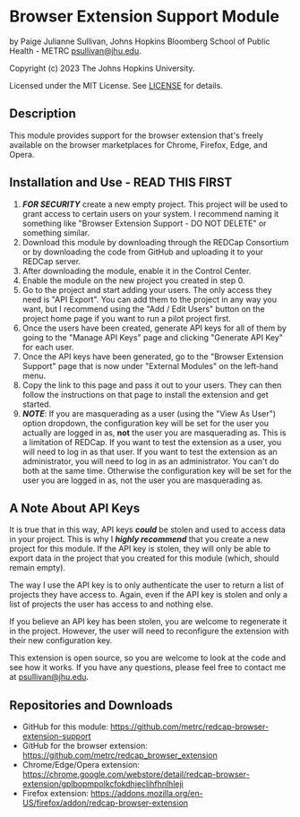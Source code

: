 # Browser Extension Support Module
by Paige Julianne Sullivan, Johns Hopkins Bloomberg School of Public Health - 
METRC [psullivan@jhu.edu](mailto:psullivan@jhu.edu).  

Copyright (c) 2023 The Johns Hopkins University.  

Licensed under the MIT License.  See [LICENSE](LICENSE) for details.


## Description
This module provides support for the browser extension that's freely available
on the browser marketplaces for Chrome, Firefox, Edge, and Opera.

## Installation and Use - READ THIS FIRST
1. ___FOR SECURITY___ create a new empty project.  This project will be used to grant
access to certain users on your system.  I recommend naming it something like
"Browser Extension Support - DO NOT DELETE" or something similar.
2. Download this module by downloading through the REDCap Consortium
    or by downloading the code from GitHub and uploading it to your REDCap server.
3. After downloading the module, enable it in the Control Center.
4. Enable the module on the new project you created in step 0. 
5. Go to the project and start adding your users.  The only access they need is
    "API Export".  You can add them to the project
    in any way you want, but I recommend using the "Add / Edit Users" button on
    the project home page if you want to run a pilot project first.
6. Once the users have been created, generate API keys for all of them by going
    to the "Manage API Keys" page and clicking "Generate API Key" for each user.
7. Once the API keys have been generated, go to the "Browser Extension Support" page
that is now under "External Modules" on the left-hand menu. 
8. Copy the link to this page and pass it out to your users.  They can then follow the
instructions on that page to install the extension and get started.
9. ___NOTE___:  If you are masquerading as a user (using the "View As User") 
option dropdown, the configuration key will be set for the user you actually
are logged in as, __not__ the user you are masquerading as.  This is a limitation
of REDCap.  If you want to test the extension as a user, you will need to log in
as that user.  If you want to test the extension as an administrator, you will
need to log in as an administrator.  You can't do both at the same time.  Otherwise
the configuration key will be set for the user you are logged in as, not the user
you are masquerading as.

## A Note About API Keys
It is true that in this way, API keys ___could___ be stolen and used to access
data in your project.  This is why I ___highly recommend___ that you create a new
project for this module.  If the API key is stolen, they will only be able to
export data in the project that you created for this module (which, should
remain empty).

The way I use the API key is to only authenticate the user to return a list
of projects they have access to.  Again, even if the API key is stolen and
only a list of projects the user has access to and nothing else.

If you believe an API key has been stolen, you are welcome to regenerate
it in the project.  However, the user will need to reconfigure the extension
with their new configuration key.

This extension is open source, so you are welcome to look at the code and
see how it works.  If you have any questions, please feel free to contact
me at [psullivan@jhu.edu](mailto:psullivan@jhu.edu).

## Repositories and Downloads
* GitHub for this module:  https://github.com/metrc/redcap-browser-extension-support
* GitHub for the browser extension:  https://github.com/metrc/redcap_browser_extension
* Chrome/Edge/Opera extension: https://chrome.google.com/webstore/detail/redcap-browser-extension/gplbopmpolkcfokdhjeclihfhnlhleji
* Firefox extension: https://addons.mozilla.org/en-US/firefox/addon/redcap-browser-extension
